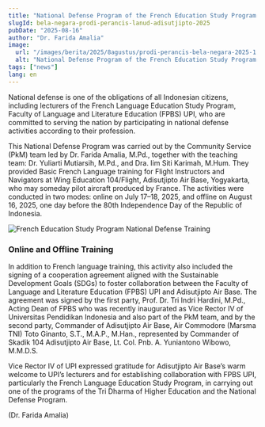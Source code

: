 ```yaml
---
title: "National Defense Program of the French Education Study Program in Community Service Activities at Wing Education 104/Flight, Adisutjipto Air Base Yogyakarta"
slugId: bela-negara-prodi-perancis-lanud-adisutjipto-2025
pubDate: "2025-08-16"
author: "Dr. Farida Amalia"
image:
  url: "/images/berita/2025/8agustus/prodi-perancis-bela-negara-2025-1.webp"
  alt: "National Defense Program of the French Education Study Program FPBS UPI at Adisutjipto Air Base Yogyakarta"
tags: ["news"]
lang: en
---
```


National defense is one of the obligations of all Indonesian citizens, including lecturers of the French Language Education Study Program, Faculty of Language and Literature Education (FPBS) UPI, who are committed to serving the nation by participating in national defense activities according to their profession.  

This National Defense Program was carried out by the Community Service (PkM) team led by Dr. Farida Amalia, M.Pd., together with the teaching team: Dr. Yuliarti Mutiarsih, M.Pd., and Dra. Iim Siti Karimah, M.Hum. They provided Basic French Language training for Flight Instructors and Navigators at Wing Education 104/Flight, Adisutjipto Air Base, Yogyakarta, who may someday pilot aircraft produced by France. The activities were conducted in two modes: online on July 17–18, 2025, and offline on August 16, 2025, one day before the 80th Independence Day of the Republic of Indonesia.  

<img src="/images/berita/2025/8agustus/prodi-perancis-bela-negara-2025-2.webp" 
     alt="French Education Study Program National Defense Training"
     class="w-full max-w-4xl mx-auto rounded-lg shadow-md" />

### Online and Offline Training
In addition to French language training, this activity also included the signing of a cooperation agreement aligned with the Sustainable Development Goals (SDGs) to foster collaboration between the Faculty of Language and Literature Education (FPBS) UPI and Adisutjipto Air Base. The agreement was signed by the first party, Prof. Dr. Tri Indri Hardini, M.Pd., Acting Dean of FPBS who was recently inaugurated as Vice Rector IV of Universitas Pendidikan Indonesia and also part of the PkM team, and by the second party, Commander of Adisutjipto Air Base, Air Commodore (Marsma TNI) Toto Ginanto, S.T., M.A.P., M.Han., represented by Commander of Skadik 104 Adisutjipto Air Base, Lt. Col. Pnb. A. Yuniantono Wibowo, M.M.D.S.  

Vice Rector IV of UPI expressed gratitude for Adisutjipto Air Base’s warm welcome to UPI’s lecturers and for establishing collaboration with FPBS UPI, particularly the French Language Education Study Program, in carrying out one of the programs of the Tri Dharma of Higher Education and the National Defense Program.  

(Dr. Farida Amalia)
